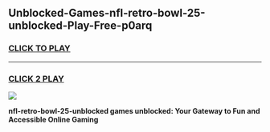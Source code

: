 
## Unblocked-Games-nfl-retro-bowl-25-unblocked-Play-Free-p0arq
<h3>
<a href="https://premium76.site?title=nfl-retro-bowl-25-unblocked&ref=10A">CLICK TO PLAY</a></h3>
<hr>

<h3>
<a href="https://premium76.site?title=nfl-retro-bowl-25-unblocked&ref=10A">CLICK 2 PLAY</a>
  
</h3>

<a href="https://premium76.site?title=nfl-retro-bowl-25-unblocked&ref=10A"><img src="https://clearcache.store/games.png"></a>


**nfl-retro-bowl-25-unblocked games unblocked: Your Gateway to Fun and Accessible Online Gaming**
